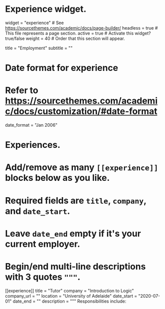 # Experience widget.
widget = "experience"  # See https://sourcethemes.com/academic/docs/page-builder/
headless = true  # This file represents a page section.
active = true  # Activate this widget? true/false
weight = 40  # Order that this section will appear.

title = "Employment"
subtitle = ""

# Date format for experience
#   Refer to https://sourcethemes.com/academic/docs/customization/#date-format
date_format = "Jan 2006"
# Experiences.
#   Add/remove as many `[[experience]]` blocks below as you like.
#   Required fields are `title`, `company`, and `date_start`.
#   Leave `date_end` empty if it's your current employer.
#   Begin/end multi-line descriptions with 3 quotes `"""`.

[[experience]]
  title = "Tutor"
  company = "Introduction to Logic"
  company_url = ""
  location = "University of Adelaide"
  date_start = "2020-07-01"
  date_end = ""
  description = """
  Responsibilities include:
